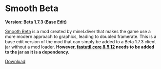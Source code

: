 # Smooth Beta
**Version: Beta 1.7.3 (Base Edit)**

[Smooth Beta](https://github.com/mineLdiver/SmoothBeta) is a mod created by mineLdiver that makes the game use a more modern approach to graphics, leading to doubled framerate. This is a base edit version of the mod that can simply be added to a Beta 1.7.3 client jar without a mod loader. **However, [fastutil core 8.5.12](https://repo1.maven.org/maven2/it/unimi/dsi/fastutil-core/8.5.12/fastutil-core-8.5.12.jar) needs to be added to the jar as it is a dependency.**

[Download](./smoothbeta.jar)
